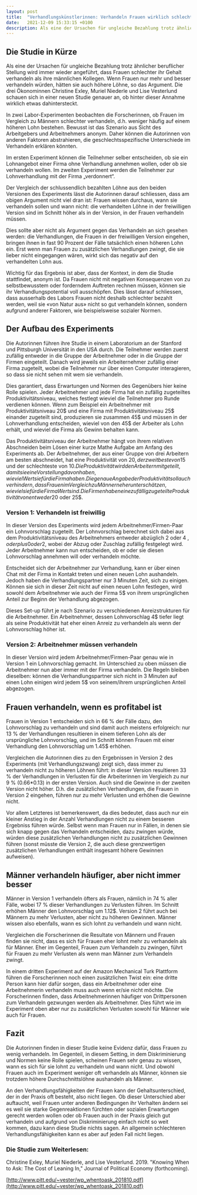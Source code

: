 ```yaml
---
layout: post
title:  "Verhandlungskünstlerinnen: Verhandeln Frauen wirklich schlechter als ihre männlichen Kollegen?"
date:   2021-12-09 15:33:15 +0100
description: Als eine der Ursachen für ungleiche Bezahlung trotz ähnlicher beruflicher Stellung wird immer wieder angeführt, dass Frauen schlechter ihr Gehalt verhandeln als ihre männlichen Kollegen. Wenn Frauen nur mehr und besser verhandeln würden, hätten sie auch höhere Löhne, so das Argument. Die drei Ökonominnen Christine Exley, Muriel Niederle und Lise Vesterlund schauen sich in einer neuen Studie genauer an, ob hinter dieser Annahme wirklich etwas dahintersteckt.
---
```


## Die Studie in Kürze

Als eine der Ursachen für ungleiche Bezahlung trotz ähnlicher beruflicher Stellung wird immer wieder angeführt, dass Frauen schlechter ihr Gehalt verhandeln als ihre männlichen Kollegen. Wenn Frauen nur mehr und besser verhandeln würden, hätten sie auch höhere Löhne, so das Argument. Die drei Ökonominnen Christine Exley, Muriel Niederle und Lise Vesterlund schauen sich in einer neuen Studie genauer an, ob hinter dieser Annahme wirklich etwas dahintersteckt.

In zwei Labor-Experimenten beobachten die Forscherinnen, ob Frauen im Vergleich zu Männern schlechter verhandeln, d.h. weniger häufig auf einem höheren Lohn bestehen. Bewusst ist das Szenario aus Sicht des Arbeitgebers und Arbeitnehmers anonym. Daher können die Autorinnen von anderen Faktoren abstrahieren, die geschlechtsspezifische Unterschiede im Verhandeln erklären könnten.

Im ersten Experiment können die Teilnehmer selber entscheiden, ob sie ein Lohnangebot einer Firma ohne Verhandlung annehmen wollen, oder ob sie verhandeln wollen. Im zweiten Experiment werden die Teilnehmer zur Lohnverhandlung mit der Firma „verdonnert“.

Der Vergleich der schlussendlich bezahlten Löhne aus den beiden Versionen des Experiments lässt die Autorinnen darauf schliessen, dass am obigen Argument nicht viel dran ist: Frauen wissen durchaus, wann sie verhandeln sollen und wann nicht: die verhandelten Löhne in der freiwilligen Version sind im Schnitt höher als in der Version, in der Frauen verhandeln müssen.

Dies sollte aber nicht als Argument gegen das Verhandeln an sich gesehen werden: die Verhandlungen, die Frauen in der freiwilligen Version eingehen, bringen ihnen in fast 90 Prozent der Fälle tatsächlich einen höheren Lohn ein. Erst wenn man Frauen zu zusätzlichen Verhandlungen zwingt, die sie lieber nicht eingegangen wären, wirkt sich das negativ auf den verhandelten Lohn aus.

Wichtig für das Ergebnis ist aber, dass der Kontext, in dem die Studie stattfindet, anonym ist. Da Frauen nicht mit negativen Konsequenzen von zu selbstbewusstem oder forderndem Auftreten rechnen müssen, können sie ihr Verhandlungspotential voll ausschöpfen. Dies lässt darauf schliessen, dass ausserhalb des Labors Frauen nicht deshalb schlechter bezahlt werden, weil sie «von Natur aus» nicht so gut verhandeln können, sondern aufgrund anderer Faktoren, wie beispielsweise sozialer Normen.

## Der Aufbau des Experiments

Die Autorinnen führen ihre Studie in einem Laboratorium an der Stanford und Pittsburgh Universität in den USA durch. Die Teilnehmer werden zuerst zufällig entweder in die Gruppe der Arbeitnehmer oder in die Gruppe der Firmen eingeteilt. Danach wird jeweils ein Arbeiternehmer zufällig einer Firma zugeteilt, wobei die Teilnehmer nur über einen Computer interagieren, so dass sie nicht sehen mit wem sie verhandeln.

Dies garantiert, dass Erwartungen und Normen des Gegenübers hier keine Rolle spielen. Jeder Arbeitnehmer und jede Firma hat ein zufällig zugeteiltes Produktivitätsniveau, welches festlegt wieviel die Teilnehmer pro Runde verdienen können. Wenn zum Beispiel ein Arbeitnehmer mit Produktivitätsniveau 20$ und eine Firma mit Produktivitätsniveau 25$ einander zugeteilt sind, produzieren sie zusammen 45$ und müssen in der Lohnverhandlung entscheiden, wieviel von den 45$ der Arbeiter als Lohn erhält, und wieviel die Firma als Gewinn behalten kann.

Das Produktivitätsniveau der Arbeitnehmer hängt von ihrem relativen Abschneiden beim Lösen einer kurze Mathe Aufgabe am Anfang des Experiments ab. Der Arbeitnehmer, der aus einer Gruppe von drei Arbeitern am besten abschneidet, hat eine Produktivität von 20$, der zweitbeste von 15$ und der schlechteste von 10$. Die Produktivität wird den Arbeitern mitgeteilt, damit sie eine Vorstellung davon haben, wieviel Wert sie für die Firma haben. Die genaue Angabe der Produktivität soll auch verhindern, dass Frauen im Vergleich zu Männern eher unterschätzen, wie viel sie für die Firma Wert sind. Die Firmen haben eine zufällig zugeteilte Produktivität von entweder 20$ oder 25$.

### Version 1: Verhandeln ist freiwillig

In dieser Version des Experiments wird jedem Arbeitnehmer/Firmen-Paar ein Lohnvorschlag zugeteilt. Der Lohnvorschlag berechnet sich dabei aus dem Produktivitätsniveau des Arbeitnehmers entweder abzüglich 2 oder 4 $, oder plus 0 oder 2$, wobei der Abzug oder Zuschlag zufällig festgelegt wird.  Jeder Arbeitnehmer kann nun entscheiden, ob er oder sie diesen Lohnvorschlag annehmen will oder verhandeln möchte.

Entscheidet sich der Arbeitnehmer zur Verhandlung, kann er über einen Chat mit der Firma in Kontakt treten und einen neuen Lohn aushandeln. Jedoch haben die Verhandlungspartner nur 3 Minuten Zeit, sich zu einigen. Können sie sich in dieser Zeit nicht auf einen neuen Lohn festlegen, wird sowohl dem Arbeitnehmer wie auch der Firma 5$ von ihrem ursprünglichen Anteil zur Beginn der Verhandlung abgezogen.

Dieses Set-up führt je nach Szenario zu verschiedenen Anreizstrukturen für die Arbeitnehmer. Ein Arbeitnehmer, dessen Lohnvorschlag 4$ tiefer liegt als seine Produktivität hat eher einen Anreiz zu verhandeln als wenn der Lohnvorschlag höher ist.

### Version 2: Arbeitnehmer müssen verhandeln

In dieser Version wird jedem Arbeitnehmer/Firmen-Paar genau wie in Version 1 ein Lohnvorschlag gemacht. Im Unterschied zu oben müssen die Arbeitnehmer nun aber immer mit der Firma verhandeln. Die Regeln bleiben dieselben: können die Verhandlungspartner sich nicht in 3 Minuten auf einen Lohn einigen wird jedem 5$ von seinem/ihrem ursprünglichen Anteil abgezogen.

## Frauen verhandeln, wenn es profitabel ist

Frauen in Version 1 entscheiden sich in 66 % der Fälle dazu, den Lohnvorschlag zu verhandeln und sind damit auch meistens erfolgreich: nur 13 % der Verhandlungen resultieren in einem tieferen Lohn als der ursprüngliche Lohnvorschlag, und im Schnitt können Frauen mit einer Verhandlung den Lohnvorschlag um 1.45$ erhöhen.

Vergleichen die Autorinnen dies zu den Ergebnissen in Version 2 des Experiments (mit Verhandlungszwang) zeigt sich, dass immer zu verhandeln nicht zu höheren Löhnen führt: in dieser Version resultieren 33 % der Verhandlungen in Verlusten für die Arbeiterinnen im Vergleich zu nur 9 % (0.66*0.13) in der ersten Version. Auch sind die Gewinne in der zweiten Version nicht höher. D.h. die zusätzlichen Verhandlungen, die Frauen in Version 2 eingehen, führen nur zu mehr Verlusten und erhöhen die Gewinne nicht.

Vor allem Letzteres ist bemerkenswert, da dies bedeutet, dass auch nur ein kleiner Anstieg in der Anzahl Verhandlungen nicht zu einem besseren Ergebniss führen würde. Selbst wenn man Frauen nur in Fällen, in denen sie sich knapp gegen das Verhandeln entscheiden, dazu zwingen würde, würden diese zusätzlichen Verhandlungen nicht zu zusätzlichen Gewinnen führen (sonst müsste die Version 2, die auch diese grenzwertigen zusätzlichen Verhandlungen enthält insgesamt höhere Gewinnen aufweisen).

## Männer verhandeln häufiger, aber nicht immer besser

Männer in Version 1 verhandeln öfters als Frauen, nämlich in 74 % aller Fälle, wobei 17 % dieser Verhandlungen zu Verlusten führen. Im Schnitt erhöhen Männer den Lohnvorschlag um 1.12$. Version 2 führt auch bei Männern zu mehr Verlusten, aber nicht zu höheren Gewinnen. Männer wissen also ebenfalls, wann es sich lohnt zu verhandeln und wann nicht.

Vergleichen die Forscherinnen die Resultate von Männern und Frauen finden sie nicht, dass es sich für Frauen eher lohnt mehr zu verhandeln als für Männer. Eher im Gegenteil, Frauen zum Verhandeln zu zwingen, führt für Frauen zu mehr Verlusten als wenn man Männer zum Verhandeln zwingt.

In einem dritten Experiment auf der Amazon Mechanical Turk Plattform führen die Forscherinnen noch einen zusätzlichen Twist ein: eine dritte Person kann hier dafür sorgen, dass ein Arbeitnehmer oder eine Arbeitnehmerin verhandeln muss auch wenn er/sie nicht möchte. Die Forscherinnen finden, dass Arbeitnehmerinnen häufiger von Drittpersonen zum Verhandeln gezwungen werden als Arbeitnehmer. Dies führt wie im Experiment oben aber nur zu zusätzlichen Verlusten sowohl für Männer wie auch für Frauen.

## Fazit

Die Autorinnen finden in dieser Studie keine Evidenz dafür, dass Frauen zu wenig verhandeln. Im Gegenteil, in diesem Setting, in dem Diskriminierung und Normen keine Rolle spielen, scheinen Frauen sehr genau zu wissen, wann es sich für sie lohnt zu verhandeln und wann nicht. Und obwohl Frauen auch im Experiment weniger oft verhandeln als Männer, können sie trotzdem höhere Durchschnittslöhne aushandeln als Männer.

An den Verhandlungsfähigkeiten der Frauen kann der Gehaltsunterschied, der in der Praxis oft besteht, also nicht liegen. Ob dieser Unterschied aber auftaucht, weil Frauen unter anderen Bedingungen ihr Verhalten ändern sei es weil sie starke Gegenreaktionen fürchten oder sozialen Erwartungen gerecht werden wollen oder ob Frauen auch in der Praxis gleich gut verhandeln und aufgrund von Diskriminierung einfach nicht so weit kommen, dazu kann diese Studie nichts sagen. An allgemein schlechteren Verhandlungsfähigkeiten kann es aber auf jeden Fall nicht liegen.




### Die Studie zum Weiterlesen:
Christine Exley, Muriel Niederle, and Lise Vesterlund. 2019. "Knowing When to Ask: The Cost of Leaning In,"  Journal of Political Economy (forthcoming).

[http://www.pitt.edu/~vester/wp_whentoask_201810.pdf](http://www.pitt.edu/~vester/wp_whentoask_201810.pdf)
